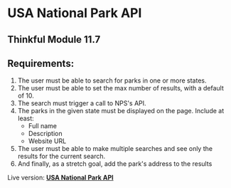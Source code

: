 # **USA National Park API**  
## Thinkful Module 11.7  
## **Requirements:**
1. The user must be able to search for parks in one or more states.  
2. The user must be able to set the max number of results, with a default of 10.
3. The search must trigger a call to NPS's API.
4. The parks in the given state must be displayed on the page. Include at least:
    * Full name
    * Description
    * Website URL
5. The user must be able to make multiple searches and see only the results for the current search.
6. And finally, as a stretch goal, add the park's address to the results

Live version: **[USA National Park API](https://justdorah.github.io/USANationalParkAPI/)**